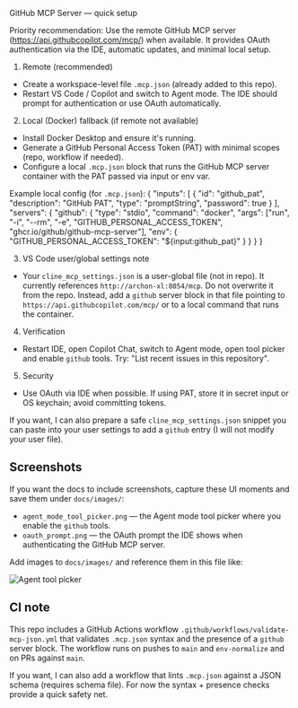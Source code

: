GitHub MCP Server — quick setup

Priority recommendation: Use the remote GitHub MCP server (https://api.githubcopilot.com/mcp/) when available. It provides OAuth authentication via the IDE, automatic updates, and minimal local setup.

1) Remote (recommended)
- Create a workspace-level file `.mcp.json` (already added to this repo).
- Restart VS Code / Copilot and switch to Agent mode. The IDE should prompt for authentication or use OAuth automatically.

2) Local (Docker) fallback (if remote not available)
- Install Docker Desktop and ensure it's running.
- Generate a GitHub Personal Access Token (PAT) with minimal scopes (repo, workflow if needed).
- Configure a local `.mcp.json` block that runs the GitHub MCP server container with the PAT passed via input or env var.

Example local config (for `.mcp.json`):
{
  "inputs": [
    { "id": "github_pat", "description": "GitHub PAT", "type": "promptString", "password": true }
  ],
  "servers": {
    "github": {
      "type": "stdio",
      "command": "docker",
      "args": ["run", "-i", "--rm", "-e", "GITHUB_PERSONAL_ACCESS_TOKEN", "ghcr.io/github/github-mcp-server"],
      "env": { "GITHUB_PERSONAL_ACCESS_TOKEN": "${input:github_pat}" }
    }
  }
}

3) VS Code user/global settings note
- Your `cline_mcp_settings.json` is a user-global file (not in repo). It currently references `http://archon-xl:8054/mcp`. Do not overwrite it from the repo. Instead, add a `github` server block in that file pointing to `https://api.githubcopilot.com/mcp/` or to a local command that runs the container.

4) Verification
- Restart IDE, open Copilot Chat, switch to Agent mode, open tool picker and enable `github` tools. Try: "List recent issues in this repository".

5) Security
- Use OAuth via IDE when possible. If using PAT, store it in secret input or OS keychain; avoid committing tokens.

If you want, I can also prepare a safe `cline_mcp_settings.json` snippet you can paste into your user settings to add a `github` entry (I will not modify your user file).

Screenshots
-----------
If you want the docs to include screenshots, capture these UI moments and save them under `docs/images/`:

- `agent_mode_tool_picker.png` — the Agent mode tool picker where you enable the `github` tools.
- `oauth_prompt.png` — the OAuth prompt the IDE shows when authenticating the GitHub MCP server.

Add images to `docs/images/` and reference them in this file like:

![Agent tool picker](images/agent_mode_tool_picker.png)

CI note
-------
This repo includes a GitHub Actions workflow `.github/workflows/validate-mcp-json.yml` that validates `.mcp.json` syntax and the presence of a `github` server block. The workflow runs on pushes to `main` and `env-normalize` and on PRs against `main`.

If you want, I can also add a workflow that lints `.mcp.json` against a JSON schema (requires schema file). For now the syntax + presence checks provide a quick safety net.
